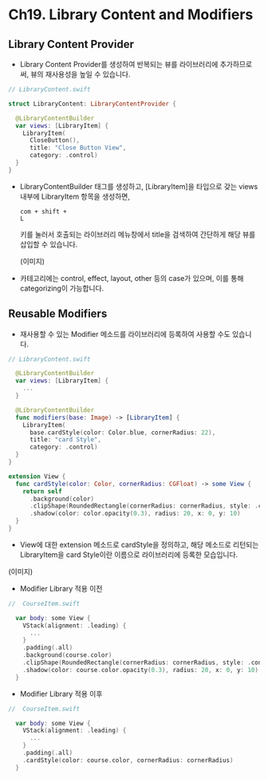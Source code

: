 # Ch19. Library Content and Modifiers

## Library Content Provider

- Library Content Provider를 생성하여 반복되는 뷰를 라이브러리에 추가하므로써, 뷰의 재사용성을 높일 수 있습니다.

```swift
// LibraryContent.swift

struct LibraryContent: LibraryContentProvider {

  @LibraryContentBuilder
  var views: [LibraryItem] {
    LibraryItem(
      CloseButton(),
      title: "Close Button View",
      category: .control)
  }
}
```

- LibraryContentBuilder 태그를 생성하고, [LibraryItem]을 타입으로 갖는 views 내부에 LibraryItem 항목을 생성하면, <pre><code>com + shift + L</code></pre> 키를 눌러서 호출되는 라이브러리 메뉴창에서 title을 검색하여 간단하게 해당 뷰를 삽입할 수 있습니다.

  (이미지)
  
- 카테고리에는 control, effect, layout, other 등의 case가 있으며, 이를 통해 categorizing이 가능합니다.


## Reusable Modifiers

- 재사용할 수 있는 Modifier 메소드를 라이브러리에 등록하여 사용할 수도 있습니다.

```swift
// LibraryContent.swift

  @LibraryContentBuilder
  var views: [LibraryItem] {
    ...
  }

  @LibraryContentBuilder
  func modifiers(base: Image) -> [LibraryItem] {
    LibraryItem(
      base.cardStyle(color: Color.blue, cornerRadius: 22),
      title: "card Style",
      category: .control)
  }
}

extension View {
  func cardStyle(color: Color, cornerRadius: CGFloat) -> some View {
    return self
      .background(color)
      .clipShape(RoundedRectangle(cornerRadius: cornerRadius, style: .continuous))
      .shadow(color: color.opacity(0.3), radius: 20, x: 0, y: 10)
  }
}
```

- View에 대한 extension 메소드로 cardStyle을 정의하고, 해당 메소드로 리턴되는 LibraryItem을 card Style이란 이름으로 라이브러리에 등록한 모습입니다.

(이미지)

- Modifier Library 적용 이전
```swift
//  CourseItem.swift

  var body: some View {
    VStack(alignment: .leading) {
      ...
    }
    .padding(.all)
    .background(course.color)
    .clipShape(RoundedRectangle(cornerRadius: cornerRadius, style: .continuous))
    .shadow(color: course.color.opacity(0.3), radius: 20, x: 0, y: 10)
  }
```

- Modifier Library 적용 이후
```swift
//  CourseItem.swift

  var body: some View {
    VStack(alignment: .leading) {
      ...
    }
    .padding(.all)
    .cardStyle(color: course.color, cornerRadius: cornerRadius)
  }
```
